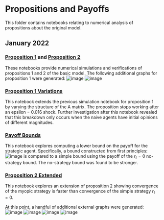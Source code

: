 # Propositions and Payoffs

This folder contains notebooks relating to numerical analysis of propositions about the original model.

## January 2022

### [Proposition 1](https://github.com/jbrightuniverse/strategic_influencer_of_naive_agents/blob/main/propositions_and_payoffs/proposition_1.html) and [Proposition 2](https://github.com/jbrightuniverse/strategic_influencer_of_naive_agents/blob/main/propositions_and_payoffs/proposition_2.html)
These notebooks provide numerical simulations and verifications of propositions 1 and 2 of the basic model. The following additional graphs for proposition 1 were generated:
![image](https://user-images.githubusercontent.com/30967260/174910005-65893bea-9e94-410b-8ace-69af6ad5d1eb.png)
![image](https://user-images.githubusercontent.com/30967260/174910021-7d0dd310-2f79-4954-9bcd-a122986f4549.png)

### [Proposition 1 Variations](https://github.com/jbrightuniverse/strategic_influencer_of_naive_agents/blob/main/propositions_and_payoffs/proposition_1_variations.html)
This notebook extends the previous simulation notebook for proposition 1 by varying the structure of the A matrix. The proposition stops working after an epsilon = 0.016 shock. Further investigation after this notebook revealed that this breakdown only occurs when the naive agents have initial opinions of different magnitudes.

### [Payoff Bounds](https://github.com/jbrightuniverse/strategic_influencer_of_naive_agents/blob/main/propositions_and_payoffs/payoff_bounds.html)
This notebook explores computing a lower bound on the payoff for the strategic agent. Specifically, a bound constructed from first principles:
![image](https://user-images.githubusercontent.com/30967260/174911249-be659a1d-7082-43c7-a0c0-bc2731f07d74.png)
is compared to a simple bound using the payoff of the $r_t = 0$ no-strategy bound. The no-strategy bound was found to be stronger.

### [Proposition 2 Extended](https://github.com/jbrightuniverse/strategic_influencer_of_naive_agents/blob/main/propositions_and_payoffs/proposition_2_extended.html)
This notebook explores an extension of proposition 2 showing convergence of the myopic strategy is faster than convergence of the simple strategy $r_t = 0$.

At this point, a handful of additional external graphs were generated:
![image](https://user-images.githubusercontent.com/30967260/174914129-1cc29951-b725-486f-bc46-2c523a51d493.png)
![image](https://user-images.githubusercontent.com/30967260/174914145-6407de80-0e73-40db-b889-af6c64e0ebe0.png)
![image](https://user-images.githubusercontent.com/30967260/174914164-c0cb6fb7-7887-4bc1-a03a-df48280ce598.png)
![image](https://user-images.githubusercontent.com/30967260/174914199-e08b135b-5274-48ee-9e15-092747e63add.png)
